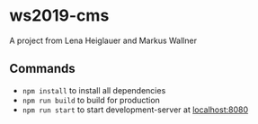 # ws2019-cms
A project from Lena Heiglauer and Markus Wallner

## Commands
* `npm install` to install all dependencies
* `npm run build` to build for production
* `npm run start` to start development-server at [localhost:8080](https://localhost:8080)
